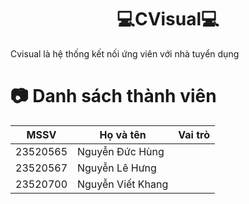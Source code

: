 <div align="center">
    <h1>💻CVisual💻</h1>
</div>


Cvisual là hệ thống kết nối ứng viên với nhà tuyển dụng

# 📷 Danh sách thành viên
| MSSV | Họ và tên | Vai trò |
|-------|-------|-------|
| 23520565 | Nguyễn Đức Hùng | |
| 23520567 | Nguyễn Lê Hưng |  |
| 23520700 | Nguyễn Viết Khang |  |

